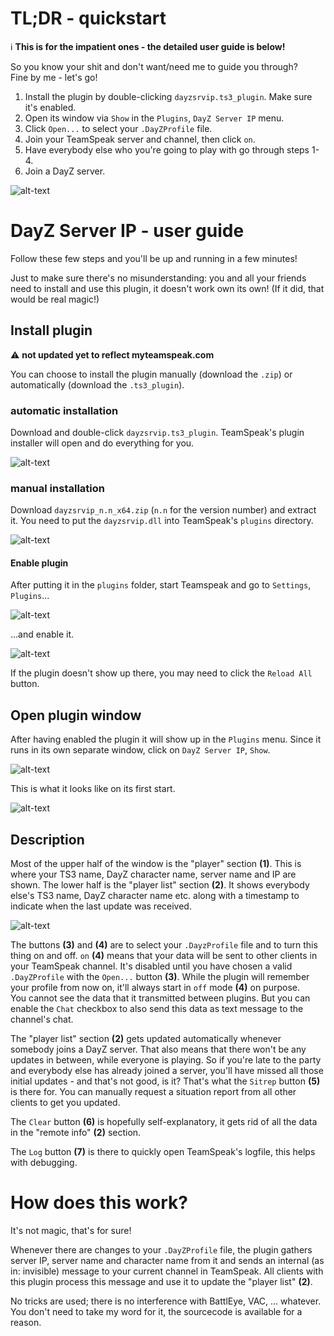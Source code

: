 # TL;DR - quickstart
:information_source: __This is for the impatient ones - the detailed user guide is below!__

So you know your shit and don't want/need me to guide you through?  
Fine by me - let's go!

1. Install the plugin by double-clicking `dayzsrvip.ts3_plugin`. Make sure it's enabled.
2. Open its window via `Show` in the `Plugins`, `DayZ Server IP` menu.
3. Click `Open...` to select your `.DayZProfile` file.
4. Join your TeamSpeak server and channel, then click `on`.
5. Have everybody else who you're going to play with go through steps 1-4.
6. Join a DayZ server.

![alt-text](png/main_window.png)

# DayZ Server IP - user guide

Follow these few steps and you'll be up and running in a few minutes!

Just to make sure there's no misunderstanding: you and all your friends need to install and use this plugin, it doesn't work own its own!
(If it did, that would be real magic!)

## Install plugin
:warning: __not updated yet to reflect myteamspeak.com__

You can choose to install the plugin manually (download the `.zip`) or automatically (download the `.ts3_plugin`).

### automatic installation
Download and double-click `dayzsrvip.ts3_plugin`. TeamSpeak's plugin installer will open and do everything for you.

![alt-text](png/ts3_plugin_installer.png)

### manual installation
Download `dayzsrvip_n.n_x64.zip` (`n.n` for the version number) and extract it.
You need to put the `dayzsrvip.dll` into TeamSpeak's `plugins` directory.

![alt-text](png/explorer_ts3_folder.png)

#### Enable plugin
After putting it in the `plugins` folder, start Teamspeak and go to `Settings`, `Plugins`...

![alt-text](png/ts3_settings_menu.png)

...and enable it.

![alt-text](png/ts3_enable_plugin.png)

If the plugin doesn't show up there, you may need to click the `Reload All` button.

## Open plugin window
After having enabled the plugin it will show up in the `Plugins` menu. Since it runs in its own separate window, click on `DayZ Server IP`, `Show`.

![alt-text](png/ts3_plugins_menu.png)

This is what it looks like on its first start.

![alt-text](png/main_window_init.png)

## Description

Most of the upper half of the window is the "player" section __(1)__. This is where your TS3 name, DayZ character name, server name and IP are shown. The lower half is the "player list" section __(2)__. It shows everybody else's TS3 name, DayZ character name etc. along with a timestamp to indicate when the last update was received.

![alt-text](png/main_window_init_annotated.png)

The buttons __(3)__ and __(4)__ are to select your `.DayzProfile` file and to turn this thing on and off. `on` __(4)__ means that your data will be sent to other clients in your TeamSpeak channel. It's disabled until you have chosen a valid `.DayZProfile` with the `Open...` button __(3)__. While the plugin will remember your profile from now on, it'll always start in `off` mode __(4)__ on purpose.  
You cannot see the data that it transmitted between plugins. But you can enable the `Chat` checkbox to also send this data as text message to the channel's chat.

The "player list" section __(2)__ gets updated automatically whenever somebody joins a DayZ server. That also means that there won't be any updates in between, while everyone is playing. So if you're late to the party and everybody else has already joined a server, you'll have missed all those initial updates - and that's not good, is it? That's what the `Sitrep` button __(5)__ is there for. You can manually request a situation report from all other clients to get you updated.

The `Clear` button __(6)__ is hopefully self-explanatory, it gets rid of all the data in the "remote info" __(2)__ section.

The `Log` button __(7)__ is there to quickly open TeamSpeak's logfile, this helps with debugging.

# How does this work?
It's not magic, that's for sure!

Whenever there are changes to your `.DayZProfile` file, the plugin gathers server IP, server name and character name from it and sends an internal (as in: invisible) message to your current channel in TeamSpeak. All clients with this plugin process this message and use it to update the "player list" __(2)__.

No tricks are used; there is no interference with BattlEye, VAC, ... whatever. You don't need to take my word for it, the sourcecode is available for a reason.
